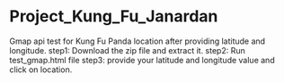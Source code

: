# Project_Kung_Fu_Janardan
Gmap api test for Kung Fu Panda location after providing latitude and longitude.
step1:
 Download the zip file and extract it.
step2:
 Run test_gmap.html file
step3:
 provide your latitude and longitude value and click on location.

